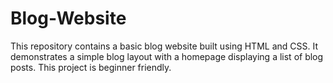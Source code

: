 # Blog-Website
This repository contains a basic blog website built using HTML and CSS. It demonstrates a simple blog layout with a homepage displaying a list of blog posts.
This project is beginner friendly.
